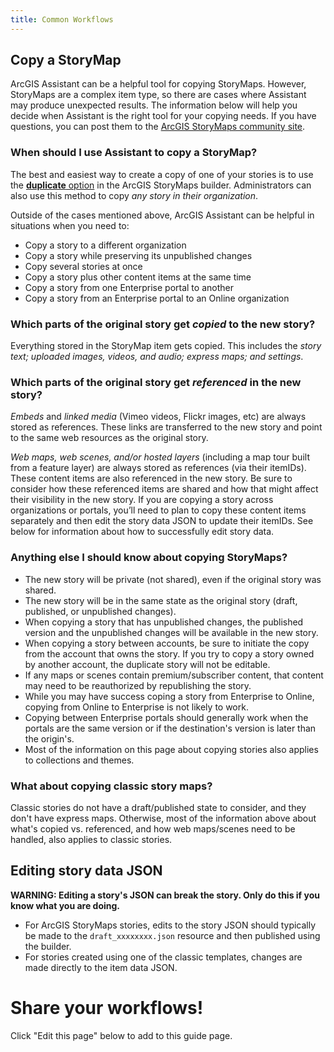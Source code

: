 ```yaml
---
title: Common Workflows
---
```


<!-- :::info WIP
This page is a work in progress.
::: -->

<!-- :::note Intent of this page

**👉 This is a reference topic.** It's likely that this topic will come up on other pages, we should point them to this page to provide more details.

Many users of Assistant find it after reading about it on a blog, forum post, chat, conference talk, or similar. Users who find Assistant for the first time in this way may be excited about what it can do, but have nothing to go on beyond what they heard about it in passing.

🛑 This page should describe some useful workflows that can only be achieved by Assistant (or are much easier to achieve with Assistant). We **should not** describe editing an item's tags or modifying the HTML in a Hub text card, for example (since those workflows are more appropriate via supported apps).

::: -->

## Copy a StoryMap

ArcGIS Assistant can be a helpful tool for copying StoryMaps. However, StoryMaps are a complex item type, so there are cases where Assistant may produce unexpected results. The information below will help you decide when Assistant is the right tool for your copying needs. If you have questions, you can post them to the [ArcGIS StoryMaps community site](https://community.esri.com/t5/arcgis-storymaps/ct-p/arcgis-storymaps).

### When should I use Assistant to copy a StoryMap?

The best and easiest way to create a copy of one of your stories is to use the [**duplicate** option](https://doc.arcgis.com/en/arcgis-storymaps/get-started/faq.htm#anchor13) in the ArcGIS StoryMaps builder. Administrators can also use this method to copy _any story in their organization_.

Outside of the cases mentioned above, ArcGIS Assistant can be helpful in situations when you need to:

- Copy a story to a different organization
- Copy a story while preserving its unpublished changes
- Copy several stories at once
- Copy a story plus other content items at the same time
- Copy a story from one Enterprise portal to another
- Copy a story from an Enterprise portal to an Online organization

### Which parts of the original story get _copied_ to the new story?

Everything stored in the StoryMap item gets copied. This includes the _story text; uploaded images, videos, and audio; express maps; and settings_.

### Which parts of the original story get _referenced_ in the new story?

_Embeds_ and _linked media_ (Vimeo videos, Flickr images, etc) are always stored as references. These links are transferred to the new story and point to the same web resources as the original story.

_Web maps, web scenes, and/or hosted layers_ (including a map tour built from a feature layer) are always stored as references (via their itemIDs). These content items are also referenced in the new story. Be sure to consider how these referenced items are shared and how that might affect their visibility in the new story. If you are copying a story across organizations or portals, you’ll need to plan to copy these content items separately and then edit the story data JSON to update their itemIDs. See below for information about how to successfully edit story data.

### Anything else I should know about copying StoryMaps?

- The new story will be private (not shared), even if the original story was shared.
- The new story will be in the same state as the original story (draft, published, or unpublished changes).
- When copying a story that has unpublished changes, the published version and the unpublished changes will be available in the new story.
- When copying a story between accounts, be sure to initiate the copy from the account that owns the story. If you try to copy a story owned by another account, the duplicate story will not be editable.
- If any maps or scenes contain premium/subscriber content, that content may need to be reauthorized by republishing the story.
- While you may have success coping a story from Enterprise to Online, copying from Online to Enterprise is not likely to work.
- Copying between Enterprise portals should generally work when the portals are the same version or if the destination's version is later than the origin's.
- Most of the information on this page about copying stories also applies to collections and themes.

### What about copying classic story maps?

Classic stories do not have a draft/published state to consider, and they don't have express maps. Otherwise, most of the information above about what's copied vs. referenced, and how web maps/scenes need to be handled, also applies to classic stories.

## Editing story data JSON

**WARNING: Editing a story's JSON can break the story. Only do this if you know what you are doing.**

- For ArcGIS StoryMaps stories, edits to the story JSON should typically be made to the `draft_xxxxxxxx.json` resource and then published using the builder.
- For stories created using one of the classic templates, changes are made directly to the item data JSON.

# Share your workflows!

Click "Edit this page" below to add to this guide page.
